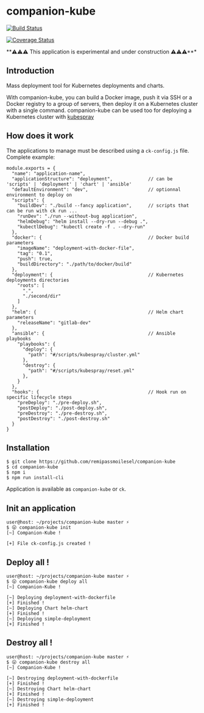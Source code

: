 # companion-kube

[![Build Status](https://travis-ci.org/remipassmoilesel/companion-kube.svg?branch=master)](https://travis-ci.org/remipassmoilesel/companion-kube)

[![Coverage Status](https://coveralls.io/repos/github/remipassmoilesel/companion-kube/badge.svg?branch=master)](https://coveralls.io/repos/github/remipassmoilesel/companion-kube/badge.svg?branch=master)

**⚠️⚠️⚠ This application is experimental and under construction ⚠️⚠️⚠***️️ 

## Introduction

Mass deployment tool for Kubernetes deployments and charts. 

With companion-kube, you can build a Docker image, push it via SSH or a Docker registry to a group of servers, 
then deploy it on a Kubernetes cluster with a single command. companion-kube can be used too for deploying a 
Kubernetes cluster with [kubespray](https://github.com/kubernetes-incubator/kubespray)

## How does it work
 
The applications to manage must be described using a `ck-config.js` file.
Complete example:
    
    module.exports = {
      "name": "application-name",
      "applicationStructure": "deployment",             // can be 'scripts' | 'deployment' | 'chart' | 'ansible'
      "defaultEnvironment": "dev",                      // optionnal environment to deploy on
      "scripts": {                              
        "buildDev": "./build --fancy application",      // scripts that can be run with ck run ...
        "runDev": "./run --without-bug application",
        "helmDebug": "helm install --dry-run --debug .",
        "kubectlDebug": "kubectl create -f . --dry-run"
      },
      "docker": {                                       // Docker build parameters
        "imageName": "deployment-with-docker-file",
        "tag": "0.1",
        "push": true,
        "buildDirectory": "./path/to/docker/build"
      },
      "deployment": {                                   // Kubernetes deployments directories
        "roots": [
          ".",
          "./second/dir"
        ]
      },
      "helm": {                                         // Helm chart parameters
        "releaseName": "gitlab-dev"
      },
      "ansible": {                                      // Ansible playbooks
        "playbooks": {
          "deploy": {
            "path": "#/scripts/kubespray/cluster.yml"
          },
          "destroy": {
            "path": "#/scripts/kubespray/reset.yml"
          },
        }
      },
      "hooks": {                                        // Hook run on specific lifecycle steps
        "preDeploy": "./pre-deploy.sh",
        "postDeploy": "./post-deploy.sh",
        "preDestroy": "./pre-destroy.sh",
        "postDestroy": "./post-destroy.sh"
      }
    }



## Installation

    $ git clone https://github.com/remipassmoilesel/companion-kube
    $ cd companion-kube
    $ npm i
    $ npm run install-cli
    
Application is available as `companion-kube` or `ck`.

## Init an application

    user@host: ~/projects/companion-kube master ⚡
    $ 😛 companion-kube init      
    [~] Companion-Kube !
    
    [+] File ck-config.js created !
 
## Deploy all !

    user@host: ~/projects/companion-kube master ⚡                                     
    $ 😛 companion-kube deploy all
    [~] Companion-Kube !                                
    
    [~] Deploying deployment-with-dockerfile            
    [+] Finished !                                      
    [~] Deploying Chart helm-chart                      
    [+] Finished !                                      
    [~] Deploying simple-deployment                     
    [+] Finished ! 

## Destroy all !

    user@host: ~/projects/companion-kube master ⚡                                     
    $ 😛 companion-kube destroy all  
    [~] Companion-Kube !                                
    
    [~] Destroying deployment-with-dockerfile           
    [+] Finished !                                      
    [~] Destroying Chart helm-chart                     
    [+] Finished !                                      
    [~] Destroying simple-deployment                    
    [+] Finished !                                      
                                                        

